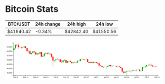 # Bitcoin Stats

BTC/USDT|24h change|24h high|24h low|
|---|---|---|---|
|$41940.42|-0.34%|$42842.40|$41550.56|

<img src="./chart.svg">
